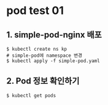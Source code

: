 # pod test 01
## 1. simple-pod-nginx 배포
```
$ kubectl create ns kp
# simple-pod에 namespace 변경
$ kubectl apply -f simple-pod.yaml
```
## 2. Pod 정보 확인하기
```
$ kubectl get pods
```
